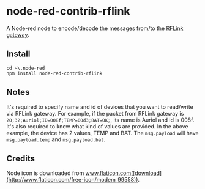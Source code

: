 # node-red-contrib-rflink
A Node-red node to encode/decode the messages from/to the [RFLink gateway](http://www.nemcon.nl/blog2).

## Install

```
cd ~\.node-red
npm install node-red-contrib-rflink
```

## Notes
It's required to specify name and id of devices that you want to read/write via RFLink gateway.
For example, if the packet from RFLink gateway is `20;32;Auriol;ID=008f;TEMP=00d3;BAT=OK;`, its name is Auriol and id is 008f.
It's also required to know what kind of values are provided. In the above example, the device has 2 values, TEMP and BAT. The `msg.payload` will have `msg.payload.temp` and `msg.payload.bat`.

## Credits
Node icon is downloaded from www.flaticon.com([download](http://www.flaticon.com/free-icon/modem_99558)).  
